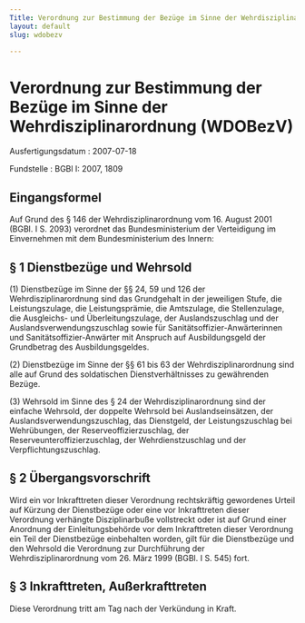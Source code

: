 ```yaml
---
Title: Verordnung zur Bestimmung der Bezüge im Sinne der Wehrdisziplinarordnung
layout: default
slug: wdobezv

---
```


# Verordnung zur Bestimmung der Bezüge im Sinne der Wehrdisziplinarordnung (WDOBezV)

Ausfertigungsdatum
:   2007-07-18

Fundstelle
:   BGBl I: 2007, 1809



## Eingangsformel

Auf Grund des § 146 der Wehrdisziplinarordnung vom 16. August 2001
(BGBl. I S. 2093) verordnet das Bundesministerium der Verteidigung im
Einvernehmen mit dem Bundesministerium des Innern:


## § 1 Dienstbezüge und Wehrsold

(1) Dienstbezüge im Sinne der §§ 24, 59 und 126 der
Wehrdisziplinarordnung sind das Grundgehalt in der jeweiligen Stufe,
die Leistungszulage, die Leistungsprämie, die Amtszulage, die
Stellenzulage, die Ausgleichs- und Überleitungszulage, der
Auslandszuschlag und der Auslandsverwendungszuschlag sowie für
Sanitätsoffizier-Anwärterinnen und Sanitätsoffizier-Anwärter mit
Anspruch auf Ausbildungsgeld der Grundbetrag des Ausbildungsgeldes.

(2) Dienstbezüge im Sinne der §§ 61 bis 63 der Wehrdisziplinarordnung
sind alle auf Grund des soldatischen Dienstverhältnisses zu
gewährenden Bezüge.

(3) Wehrsold im Sinne des § 24 der Wehrdisziplinarordnung sind der
einfache Wehrsold, der doppelte Wehrsold bei Auslandseinsätzen, der
Auslandsverwendungszuschlag, das Dienstgeld, der Leistungszuschlag bei
Wehrübungen, der Reserveoffizierzuschlag, der
Reserveunteroffizierzuschlag, der Wehrdienstzuschlag und der
Verpflichtungszuschlag.


## § 2 Übergangsvorschrift

Wird ein vor Inkrafttreten dieser Verordnung rechtskräftig gewordenes
Urteil auf Kürzung der Dienstbezüge oder eine vor Inkrafttreten dieser
Verordnung verhängte Disziplinarbuße vollstreckt oder ist auf Grund
einer Anordnung der Einleitungsbehörde vor dem Inkrafttreten dieser
Verordnung ein Teil der Dienstbezüge einbehalten worden, gilt für die
Dienstbezüge und den Wehrsold die Verordnung zur Durchführung der
Wehrdisziplinarordnung vom 26. März 1999 (BGBl. I S. 545) fort.


## § 3 Inkrafttreten, Außerkrafttreten

Diese Verordnung tritt am Tag nach der Verkündung in Kraft.


